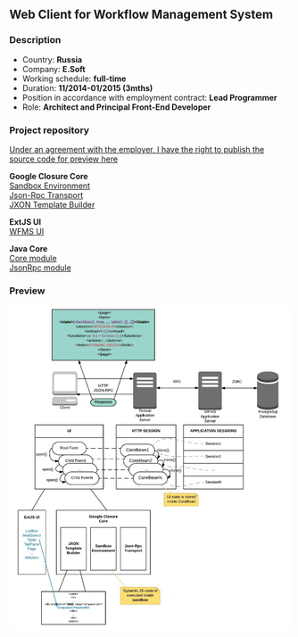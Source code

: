 ## Web Client for Workflow Management System  

### Description

* Country: **Russia**  
* Company: **E.Soft**  
* Working schedule: **full-time**  
* Duration: **11/2014-01/2015 (3mths)**  
* Position in accordance with employment contract: **Lead Programmer**  
* Role: **Architect and Principal Front-End Developer**    

### Project repository

[Under an agreement with the employer, I have the right to publish the source code for preview here](src)  

**Google Closure Core**  
[Sandbox Environment](src/src/main/webapp/js/workflow/sandbox)  
[Json-Rpc Transport](src/src/main/webapp/js/workflow/transport)  
[JXON Template Builder](src/src/main/webapp/js/workflow/jxon)  
 
**ExtJS UI**  
[WFMS UI](https://github.com/apoterenko/resume/tree/master/scheme/project04/src/src/main/webapp/app/view/main)  
 
**Java Core**  
[Core module](src/src/main/java/ru/esoft/web/ui/core)  
[JsonRpc module](src/src/main/java/ru/esoft/web/ui/jsonrpc)  

### Preview  

![00](preview/00.jpeg)  